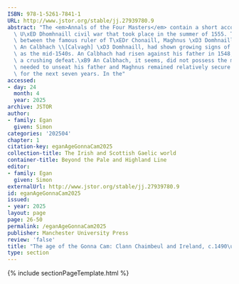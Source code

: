 ```yaml
---
ISBN: 978-1-5261-7841-1
URL: http://www.jstor.org/stable/jj.27939780.9
abstract: "The <em>Annals of the Four Masters</em> contain a short account of the\
  \ U\xED Dhomhnaill civil war that took place in the summer of 1555. The relationship\
  \ between the famous ruler of T\xEDr Chonaill, Maghnus \xD3 Domhnaill, and his son,\
  \ An Calbhach \\[Calvagh] \xD3 Domhnaill, had shown growing signs of strain as early\
  \ as the mid-1540s. An Calbhach had risen against his father in 1548, only to suffer\
  \ a crushing defeat.\xB9 An Calbhach, it seems, did not possess the military clout\
  \ needed to unseat his father and Maghnus remained relatively secure in his lordship\
  \ for the next seven years. In the"
accessed:
- day: 24
  month: 4
  year: 2025
archive: JSTOR
author:
- family: Egan
  given: Simon
categories: '202504'
chapter: 1
citation-key: eganAgeGonnaCam2025
collection-title: The Irish and Scottish Gaelic world
container-title: Beyond the Pale and Highland Line
editor:
- family: Egan
  given: Simon
externalUrl: http://www.jstor.org/stable/jj.27939780.9
id: eganAgeGonnaCam2025
issued:
- year: 2025
layout: page
page: 26-50
permalink: /eganAgeGonnaCam2025
publisher: Manchester University Press
review: 'false'
title: "The age of the Gonna Cam: Clann Chaimbeul and Ireland, c.1490\u2013c.1556"
type: section
---
```

{% include sectionPageTemplate.html %}